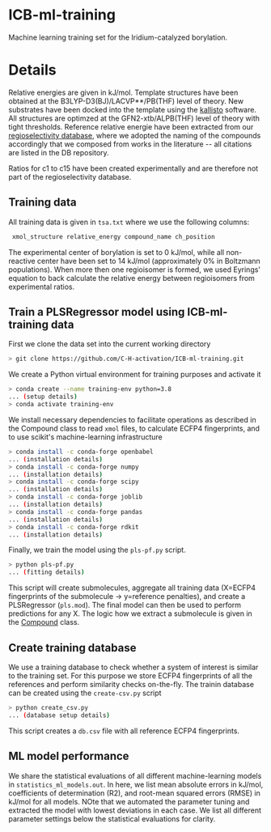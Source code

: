 # ICB-ml-training
Machine learning training set for the Iridium-catalyzed borylation.

# Details
Relative energies are given in kJ/mol. Template structures have been obtained at the B3LYP-D3(BJ)/LACVP**/PB(THF) level of theory.
New substrates have been docked into the template using the [kallisto](https://github.com/AstraZeneca/kallisto) software. 
All structures are optimzed at the GFN2-xtb/ALPB(THF) level of theory with tight thresholds.
Reference relative energie have been extracted from our [regioselectivity database](https://github.com/f3rmion/db_regioselectivity), where we adopted the naming of the compounds accordingly that we composed from works in the literature -- all citations are listed in the DB repository. 

Ratios for c1 to c15 have been created experimentally and are therefore not part of the regioselectivity database.

## Training data
All training data is given in ``tsa.txt`` where we use the following columns:

```bash
 xmol_structure relative_energy compound_name ch_position
```

The experimental center of borylation is set to 0 kJ/mol, while all non-reactive center have been set to 14 kJ/mol (approximately 0% in Boltzmann populations).
When more then one regioisomer is formed, we used Eyrings' equation to back calculate the relative energy between regioisomers from experimental ratios.

## Train a PLSRegressor model using ICB-ml-training data
First we clone the data set into the current working directory

```bash
> git clone https://github.com/C-H-activation/ICB-ml-training.git
```

We create a Python virtual environment for training purposes and activate it

```bash
> conda create --name training-env python=3.8
... (setup details)
> conda activate training-env
```

We install necessary dependencies to facilitate operations as described in the Compound class to read `xmol` files, to calculate ECFP4 fingerprints, and to use scikit's machine-learning infrastructure

```bash
> conda install -c conda-forge openbabel
... (installation details)
> conda install -c conda-forge numpy
... (installation details)
> conda install -c conda-forge scipy
... (installation details)
> conda install -c conda-forge joblib
... (installation details)
> conda install -c conda-forge pandas
... (installation details)
> conda install -c conda-forge rdkit
... (installation details)
```

Finally, we train the model using the `pls-pf.py` script.

```bash
> python pls-pf.py
... (fitting details)
```

This script will create submolecules, aggregate all training data (X=ECFP4 fingerprints of the submolecule -> y=reference penalties), and create a PLSRegressor (`pls.mod`).
The final model can then be used to perform predictions for any X. The logic how we extract a submolecule is given in the [Compound](https://github.com/C-H-activation/ICB-ml-training/blob/main/compound/compound.py#L111) class.

## Create training database
We use a training database to check whether a system of interest is similar to the training set. For this purpose we store ECFP4 fingerprints of all the references and perform similarity checks on-the-fly.
The trainin database can be created using the `create-csv.py` script

```bash
> python create_csv.py
... (database setup details)
```

This script creates a `db.csv` file with all reference ECFP4 fingerprints.

## ML model performance
We share the statistical evaluations of all different machine-learning models in `statistics_ml_models.out`.
In here, we list mean absolute errors in kJ/mol, coefficients of determination (R2), and root-mean squared errors (RMSE) in kJ/mol for all models.
NOte that we automated the parameter tuning and extracted the model with lowest deviations in each case.
We list all different parameter settings below the statistical evaluations for clarity.

